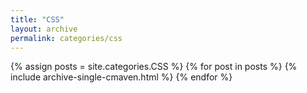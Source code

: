 ```yaml
---
title: "CSS"
layout: archive
permalink: categories/css
---
```


{% assign posts = site.categories.CSS %}
{% for post in posts %}
{% include archive-single-cmaven.html %}
{% endfor %}

